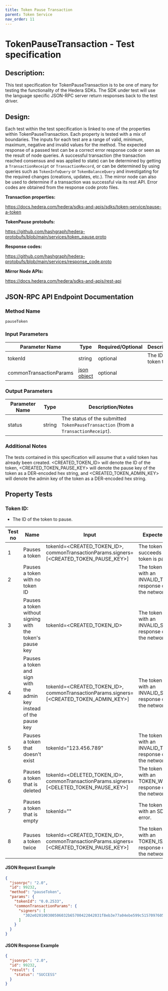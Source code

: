 ```yaml
---
title: Token Pause Transaction
parent: Token Service
nav_order: 11
---
```

# TokenPauseTransaction - Test specification

## Description:
This test specification for TokenPauseTransaction is to be one of many for testing the functionality of the Hedera SDKs. The SDK under test will use the language specific JSON-RPC server return responses back to the test driver.

## Design:
Each test within the test specification is linked to one of the properties within TokenPauseTransaction. Each property is tested with a mix of boundaries. The inputs for each test are a range of valid, minimum, maximum, negative and invalid values for the method. The expected response of a passed test can be a correct error response code or seen as the result of node queries. A successful transaction (the transaction reached consensus and was applied to state) can be determined by getting a `TransactionReceipt` or `TransactionRecord`, or can be determined by using queries such as `TokenInfoQuery` or `TokenBalanceQuery` and investigating for the required changes (creations, updates, etc.). The mirror node can also be used to determine if a transaction was successful via its rest API. Error codes are obtained from the response code proto files.

**Transaction properties:**

https://docs.hedera.com/hedera/sdks-and-apis/sdks/token-service/pause-a-token

**TokenPause protobufs:**

https://github.com/hashgraph/hedera-protobufs/blob/main/services/token_pause.proto

**Response codes:**

https://github.com/hashgraph/hedera-protobufs/blob/main/services/response_code.proto

**Mirror Node APIs:**

https://docs.hedera.com/hedera/sdks-and-apis/rest-api

## JSON-RPC API Endpoint Documentation

### Method Name

`pauseToken`

### Input Parameters

| Parameter Name          | Type                                                    | Required/Optional | Description/Notes             |
|-------------------------|---------------------------------------------------------|-------------------|-------------------------------|
| tokenId                 | string                                                  | optional          | The ID of the token to pause. |
| commonTransactionParams | [json object](../common/commonTransactionParameters.md) | optional          |                               |

### Output Parameters

| Parameter Name | Type   | Description/Notes                                                                  |
|----------------|--------|------------------------------------------------------------------------------------|
| status         | string | The status of the submitted `TokenPauseTransaction` (from a `TransactionReceipt`). |

### Additional Notes

The tests contained in this specification will assume that a valid token has already been created. <CREATED_TOKEN_ID> will denote the ID of the token, <CREATED_TOKEN_PAUSE_KEY> will denote the pause key of the token as a DER-encoded hex string, and <CREATED_TOKEN_ADMIN_KEY> will denote the admin key of the token as a DER-encoded hex string.

## Property Tests

### **Token ID:**

- The ID of the token to pause.

| Test no | Name                                                                | Input                                                                                   | Expected response                                                               | Implemented (Y/N) |
|---------|---------------------------------------------------------------------|-----------------------------------------------------------------------------------------|---------------------------------------------------------------------------------|-------------------|
| 1       | Pauses a token                                                      | tokenId=<CREATED_TOKEN_ID>, commonTransactionParams.signers=[<CREATED_TOKEN_PAUSE_KEY>] | The token pause succeeds and the token is paused.                               | Y                 |
| 2       | Pauses a token with no token ID                                     |                                                                                         | The token pause fails with an INVALID_TOKEN_ID response code from the network.  | Y                 |
| 3       | Pauses a token without signing with the token's pause key           | tokenId=<CREATED_TOKEN_ID>                                                              | The token pause fails with an INVALID_SIGNATURE response code from the network. | Y                 |
| 4       | Pauses a token and sign with the admin key instead of the pause key | tokenId=<CREATED_TOKEN_ID>, commonTransactionParams.signers=[<CREATED_TOKEN_ADMIN_KEY>] | The token pause fails with an INVALID_SIGNATURE response code from the network. | Y                 |
| 5       | Pauses a token that doesn't exist                                   | tokenId="123.456.789"                                                                   | The token pause fails with an INVALID_TOKEN_ID response code from the network.  | Y                 |
| 6       | Pauses a token that is deleted                                      | tokenId=<DELETED_TOKEN_ID>, commonTransactionParams.signers=[<DELETED_TOKEN_PAUSE_KEY>] | The token pause fails with an TOKEN_WAS_DELETED response code from the network. | Y                 |
| 7       | Pauses a token that is empty                                        | tokenId=""                                                                              | The token pause fails with an SDK internal error.                               | Y                 |
| 8       | Pauses a token twice                                                | tokenId=<CREATED_TOKEN_ID>, commonTransactionParams.signers=[<CREATED_TOKEN_PAUSE_KEY>] | The token pause fails with an TOKEN_IS_PAUSED response code from the network.   | Y                 |

#### JSON Request Example

```json
{
  "jsonrpc": "2.0",
  "id": 99232,
  "method": "pauseToken",
  "params": {
    "tokenId": "0.0.2533",
    "commonTransactionParams": {
      "signers": [
        "302e020100300506032b65700422042031f8eb3e77a04ebe599c51570976053009e619414f26bdd39676a5d3b2782a1d"
      ]
    }
  }
}
```

#### JSON Response Example

```json
{
  "jsonrpc": "2.0",
  "id": 99232,
  "result": {
    "status": "SUCCESS"
  }
}
```
